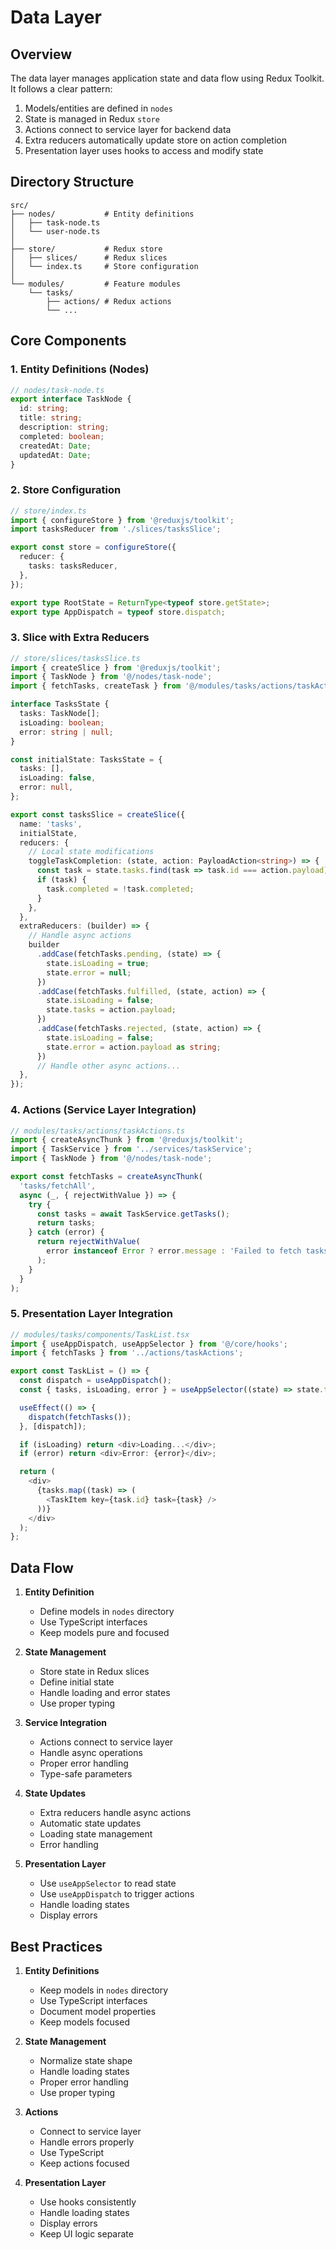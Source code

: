 # Data Layer

## Overview
The data layer manages application state and data flow using Redux Toolkit. It follows a clear pattern:
1. Models/entities are defined in `nodes`
2. State is managed in Redux `store`
3. Actions connect to service layer for backend data
4. Extra reducers automatically update store on action completion
5. Presentation layer uses hooks to access and modify state

## Directory Structure
```
src/
├── nodes/           # Entity definitions
│   ├── task-node.ts
│   └── user-node.ts
│
├── store/           # Redux store
│   ├── slices/      # Redux slices
│   └── index.ts     # Store configuration
│
└── modules/         # Feature modules
    └── tasks/
        ├── actions/ # Redux actions
        └── ...
```

## Core Components

### 1. Entity Definitions (Nodes)
```typescript
// nodes/task-node.ts
export interface TaskNode {
  id: string;
  title: string;
  description: string;
  completed: boolean;
  createdAt: Date;
  updatedAt: Date;
}
```

### 2. Store Configuration
```typescript
// store/index.ts
import { configureStore } from '@reduxjs/toolkit';
import tasksReducer from './slices/tasksSlice';

export const store = configureStore({
  reducer: {
    tasks: tasksReducer,
  },
});

export type RootState = ReturnType<typeof store.getState>;
export type AppDispatch = typeof store.dispatch;
```

### 3. Slice with Extra Reducers
```typescript
// store/slices/tasksSlice.ts
import { createSlice } from '@reduxjs/toolkit';
import { TaskNode } from '@/nodes/task-node';
import { fetchTasks, createTask } from '@/modules/tasks/actions/taskActions';

interface TasksState {
  tasks: TaskNode[];
  isLoading: boolean;
  error: string | null;
}

const initialState: TasksState = {
  tasks: [],
  isLoading: false,
  error: null,
};

export const tasksSlice = createSlice({
  name: 'tasks',
  initialState,
  reducers: {
    // Local state modifications
    toggleTaskCompletion: (state, action: PayloadAction<string>) => {
      const task = state.tasks.find(task => task.id === action.payload);
      if (task) {
        task.completed = !task.completed;
      }
    },
  },
  extraReducers: (builder) => {
    // Handle async actions
    builder
      .addCase(fetchTasks.pending, (state) => {
        state.isLoading = true;
        state.error = null;
      })
      .addCase(fetchTasks.fulfilled, (state, action) => {
        state.isLoading = false;
        state.tasks = action.payload;
      })
      .addCase(fetchTasks.rejected, (state, action) => {
        state.isLoading = false;
        state.error = action.payload as string;
      })
      // Handle other async actions...
  },
});
```

### 4. Actions (Service Layer Integration)
```typescript
// modules/tasks/actions/taskActions.ts
import { createAsyncThunk } from '@reduxjs/toolkit';
import { TaskService } from '../services/taskService';
import { TaskNode } from '@/nodes/task-node';

export const fetchTasks = createAsyncThunk(
  'tasks/fetchAll',
  async (_, { rejectWithValue }) => {
    try {
      const tasks = await TaskService.getTasks();
      return tasks;
    } catch (error) {
      return rejectWithValue(
        error instanceof Error ? error.message : 'Failed to fetch tasks'
      );
    }
  }
);
```

### 5. Presentation Layer Integration
```typescript
// modules/tasks/components/TaskList.tsx
import { useAppDispatch, useAppSelector } from '@/core/hooks';
import { fetchTasks } from '../actions/taskActions';

export const TaskList = () => {
  const dispatch = useAppDispatch();
  const { tasks, isLoading, error } = useAppSelector((state) => state.tasks);

  useEffect(() => {
    dispatch(fetchTasks());
  }, [dispatch]);

  if (isLoading) return <div>Loading...</div>;
  if (error) return <div>Error: {error}</div>;

  return (
    <div>
      {tasks.map((task) => (
        <TaskItem key={task.id} task={task} />
      ))}
    </div>
  );
};
```

## Data Flow

1. **Entity Definition**
   - Define models in `nodes` directory
   - Use TypeScript interfaces
   - Keep models pure and focused

2. **State Management**
   - Store state in Redux slices
   - Define initial state
   - Handle loading and error states
   - Use proper typing

3. **Service Integration**
   - Actions connect to service layer
   - Handle async operations
   - Proper error handling
   - Type-safe parameters

4. **State Updates**
   - Extra reducers handle async actions
   - Automatic state updates
   - Loading state management
   - Error handling

5. **Presentation Layer**
   - Use `useAppSelector` to read state
   - Use `useAppDispatch` to trigger actions
   - Handle loading states
   - Display errors

## Best Practices

1. **Entity Definitions**
   - Keep models in `nodes` directory
   - Use TypeScript interfaces
   - Document model properties
   - Keep models focused

2. **State Management**
   - Normalize state shape
   - Handle loading states
   - Proper error handling
   - Use proper typing

3. **Actions**
   - Connect to service layer
   - Handle errors properly
   - Use TypeScript
   - Keep actions focused

4. **Presentation Layer**
   - Use hooks consistently
   - Handle loading states
   - Display errors
   - Keep UI logic separate 